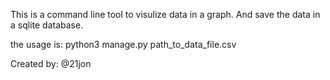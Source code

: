 This is a command line tool to visulize data in a graph. And save the data in a sqlite database.

the usage is: python3 manage.py path_to_data_file.csv

Created by: @21jon
